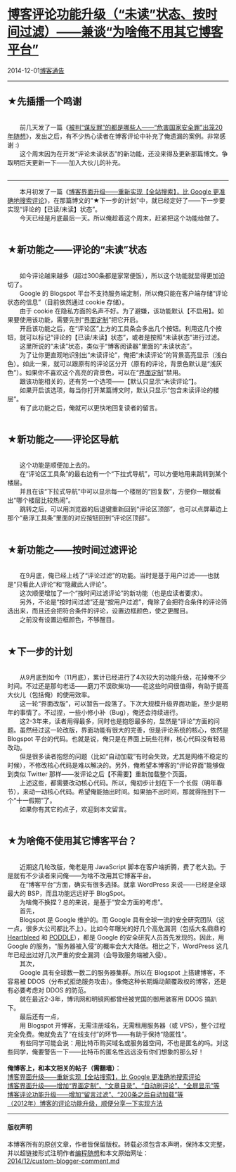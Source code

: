 <!DOCTYPE html>
<html xmlns="http://www.w3.org/1999/xhtml" xml:lang="zh-CN">
<head>
<meta http-equiv="Content-Type" content="text/html; charset=utf-8" />
<meta name="generator" content="Python script by program.think@gmail.com" />
<meta name="provider" content="program-think.blogspot.com" />
<link type="text/css" rel="stylesheet" href="../../css/program-think.css" />
<title>博客评论功能升级（“未读”状态、按时间过滤）——兼谈“为啥俺不用其它博客平台” - 编程随想的博客</title>
</head>
<body>
<div id="main" style="width:100%;">
<h1><a href="../../index.md" title="回到首页">博客评论功能升级（“未读”状态、按时间过滤）——兼谈“为啥俺不用其它博客平台”</a></h1>
<div class="post-info"><span class="date-header">2014-12-01</span><a href="../../tags/E58D9AE5AEA2E9809AE5918A.md" class="tag">博客通告</a> </div>
<hr>
<div class="post">
<h2>★先插播一个鸣谢</h2><br />&#12288;&#12288;前几天发了一篇《<a href="../../2014/11/political-offences-in-china.md">被判“谋反罪”的都是哪些人——“危害国家安全罪”出笼20年随想</a>》，发出之后，有不少热心读者在博客评论中补充了俺遗漏的案例。非常感谢 :)<br />&#12288;&#12288;这个周末因为在开发“评论未读状态”的新功能，还没来得及更新那篇博文。争取明后天更新一下——加入大伙儿的补充。<br /><br /><hr/>&#12288;&#12288;本月初发了一篇《<a href="../../2014/11/custom-blogger-search.md">博客界面升级——重新实现【全站搜索】，比 Google 更准确地搜索评论</a>》，在那篇博文的“★下一步的计划”中，就已经定好了——下一步要实现“评论的【已读/未读】状态”。<br />&#12288;&#12288;今天已经是月底最后一天。所以俺趁着这个周末，赶紧把这个功能给做了。<a name='more'></a><!--program-think--><br /><br /><h2>★新功能之——评论的“未读”状态</h2><br />&#12288;&#12288;如今评论越来越多（超过300条都是家常便饭），所以这个功能就显得更加迫切了。<br />&#12288;&#12288;Google 的 Blogspot 平台不支持服务端定制，所以俺只能在客户端存储“评论状态的信息”（目前依然通过 cookie 存储）。<br />&#12288;&#12288;由于 cookie 在隐私方面的名声不好。为了避嫌，该功能默认【不启用】。如果要使用该功能，需要先到“<a href="http://program-think.blogspot.com/p/options.html">界面定制</a>”把它开启。<br />&#12288;&#12288;开启该功能之后，在“评论区”上方的工具条会多出几个按钮。利用这几个按钮，就可以标记“评论的【已读/未读】状态”，或者是按照“未读状态”进行过滤。<br />&#12288;&#12288;这里所说的“未读”状态，类似于“博客阅读器”里面的“未读状态”。<br />&#12288;&#12288;为了让你更直观地识别出“未读评论”，俺把“未读评论”的背景高亮显示（浅白色）。如此一来，就可以跟原有的评论区分开（原有的评论，背景色默认是“浅灰色”）。如果你不喜欢这个高亮的背景色，可以在“<a href="http://program-think.blogspot.com/p/options.html">界面定制</a>”禁用。<br />&#12288;&#12288;跟该功能相关的，还有另一个选项——【默认只显示“未读评论”】。<br />&#12288;&#12288;如果开启该选项，每当你打开某篇博文时，默认只显示“包含未读评论的楼层”。<br />&#12288;&#12288;有了此功能之后，俺就可以更快地回复读者的留言。<br /><br /><h2>★新功能之——评论区导航</h2><br />&#12288;&#12288;这个功能是顺便加上去的。<br />&#12288;&#12288;在“评论区工具条”的最右边有一个“下拉式导航”，可以方便地用来跳转到某个楼层。<br />&#12288;&#12288;并且在该“下拉式导航”中可以显示每一个楼层的“回复数”，方便你一眼就看出“哪个楼层比较热闹”。<br />&#12288;&#12288;跳转之后，可以用浏览器的后退键重新回到“评论区顶部”，也可以点屏幕边上那个“悬浮工具条”里面的对应按钮回到“评论区顶部”。<br /><br /><h2>★新功能之——按时间过滤评论</h2><br />&#12288;&#12288;在9月底，俺已经上线了“评论过滤”的功能。当时是基于用户过滤——也就是“只看此人评论”和“隐藏此人评论”。<br />&#12288;&#12288;这次顺便增加了一个“按时间过滤评论”的新功能（也是应读者要求）。<br />&#12288;&#12288;另外，不论是“按时间过滤”还是“按用户过滤”，俺除了会把符合条件的评论筛选出来，而且还会把符合条件的评论，设置边框颜色，使之更醒目。<br />&#12288;&#12288;之前没有设置边框颜色，不够醒目。<br /><br /><h2>★下一步的计划</h2><br />&#12288;&#12288;从9月底到如今（11月底），累计已经进行了4次较大的功能升级，花掉俺不少时间。不过还是那句老话——磨刀不误砍柴功——花这些时间很值得，有助于提高大伙儿（包括俺）的使用效率。<br />&#12288;&#12288;这一轮“界面改版”，可以暂告一段落了。下次大规模升级界面功能，至少是明年的事情了。不过捏，一些小修小补（Bug），俺还会持续进行。<br />&#12288;&#12288;这2-3年来，读者用得最多，同时也是抱怨最多的，显然是“评论”方面的问题。虽然经过这一轮改版，界面功能有很大的完善，但是评论系统的核心，依然是 Blogspot 平台的代码。也就是说，俺只是在界面上玩些花样，核心代码没有轻易改动。<br />&#12288;&#12288;但是很多读者抱怨的问题（比如“自动加载”有时会失效，尤其是网络不稳定的时候），不修改核心代码是难以解决的。另外，俺希望本博客的“评论界面”能够做到类似 Twitter 那样——发评论之后【不需要】重新加载整个页面。<br />&#12288;&#12288;上述这些，都需要改动核心代码。所以，俺初步计划在下一个长假（明年春节），来动一动核心代码。希望俺能抽出时间。如果抽不出时间，那就得拖到下一个“十一假期”了。<br />&#12288;&#12288;如果你有其它的点子，欢迎到本文留言。<br /><br /><h2>★为啥俺不使用其它博客平台？</h2><br />&#12288;&#12288;近期这几轮改版，俺老是用 JavaScript 脚本在客户端折腾，费了老大劲。于是就有不少读者来问俺——为啥不改用其它博客平台。<br />&#12288;&#12288;在“博客平台”方面，确实有很多选择。就拿 WordPress 来说——已经是全球最大的 BSP，而且功能远远好于 BlogSpot。<br />&#12288;&#12288;为啥俺不换捏？总的来说，是基于“安全方面的考虑”。<br />&#12288;&#12288;首先，<br />&#12288;&#12288;Blogspot 是 Google 维护的。而 Google 具有全球一流的安全研究团队（这一点，很多大公司都比不上）。比如今年曝光的好几个高危漏洞（包括大名鼎鼎的 <a href="https://en.wikipedia.org/wiki/Heartbleed" target="_blank" rel="nofollow">Heartbleed</a> 和 <a href="https://en.wikipedia.org/wiki/POODLE" target="_blank" rel="nofollow">PODDLE</a>），都是 Google 的安全研究人员首先发现的。因此，用 Google 的服务，“服务器被入侵”的概率会大大降低。相比之下，WordPress 这几年已经出过好几次严重的安全漏洞（会导致服务端被入侵）。<br />&#12288;&#12288;其次，<br />&#12288;&#12288;Google 具有全球数一数二的服务器集群。所以在 Blogspot 上搭建博客，不容易被 DDOS（分布式拒绝服务攻击）。像俺这种长期煽动颠覆政权的博客，还是有必要考虑对 DDOS 的防范。<br />&#12288;&#12288;就在最近2-3年，博讯网和明镜网都曾经被党国的御用骇客用 DDOS 搞趴下。<br />&#12288;&#12288;最后还有一点，<br />&#12288;&#12288;用 Blogspot 开博客，无需注册域名，无需租用服务器（或 VPS），整个过程完全免费。俺就免去了“在线支付”的环节——有助于保持“隐匿性”。<br />&#12288;&#12288;有些同学可能会说：用比特币购买域名或服务器空间，不也是匿名的吗。对这些同学，俺要警告一下——比特币的匿名性远远没有你们想象的那么好！<br /><br /><b>俺博客上，和本文相关的帖子（需翻墙）</b>：<br /><a href="../../2014/11/custom-blogger-search.md">博客界面升级——重新实现【全站搜索】，比 Google 更准确地搜索评论</a><br /><a href="../../2014/10/custom-blogger-ui.md">博客界面升级——增加“界面定制”、“文章目录”、“自动刷评论”、“全屏显示”等</a><br /><a href="../../2014/09/custom-blogger-comment.md"> 博客评论功能升级——增加“留言过滤”、“200条之后自动加载”等</a><br /><a href="../../2012/09/custom-blogger-comment.md">（2012年）博客的评论功能升级，顺便分享一下实现方法</a><br /><div class="blogger-post-footer">
</div>
<hr>
<div class="copyright">
<h4>版权声明</h4>
本博客所有的原创文章，作者皆保留版权。转载必须包含本声明，保持本文完整，并以超链接形式注明作者<a href="mailto:program.think@gmail.com">编程随想</a>和本文原始网址：<br>
<a href="2014/12/custom-blogger-comment.md">2014/12/custom-blogger-comment.md</a>
</div>
</div>
</body>
</html>
